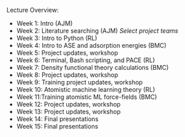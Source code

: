 Lecture Overview:

* Week 1: Intro (AJM)
* Week 2: Literature searching (AJM) *Select project teams*
* Week 3: Intro to Python (RL)
* Week 4: Intro to ASE and adsorption energies (BMC)
* Week 5: Project updates, workshop
* Week 6: Terminal, Bash scripting, and PACE (RL)
* Week 7: Density functional theory calculations (BMC)
* Week 8: Project updates, workshop
* Week 9: Training project updates, workshop
* Week 10: Atomistic machine learning theory (RL)
* Week 11:Training atomistic ML force-fields (BMC)
* Week 12: Project updates, workshop
* Week 13: Project updates, workshop
* Week 14: Final presentations
* Week 15: Final presentations

